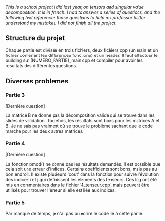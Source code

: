 *This is a school project I did last year, on tensors and singular value decomposition. It is in french.
I had to answer a series of questions, and the following text references those questions to help my professor better understand my mistakes. I did not finish all the project.* 

##  Structure du projet

Chaque partie est divisée en trois fichiers, deux fichiers cpp (un main et un fichier contenant les differences fonctions) et un header.
Il faut effectuer le building sur (NUMERO_PARTIE)_main.cpp et compiler pour avoir les resultats des différentes questions. 

## Diverses problemes

### Partie 3 

[Dernière question] 

La matrice B ne donne pas la décomposition valide qui se trouve dans les slides de validation. Toutefois, les résultats sont bons pour les matrices A et B. Je ne sais pas vraiment où se trouve le problème sachant que le code marche pour les deux autres matrices.

### Partie 4

[Dernière question]

La fonction pmod() ne donne pas les résultats demandés. Il est possible que cela soit une erreur d'indices. Certains coefficients sont bons, mais pas au bon endroit. Il existe plusieurs 'cout' dans la fonction pour suivre l'évolution des indices i et j qui définissent les élements des tenseurs. Ces log ont été mis en commentaires dans le fichier '4_tenseur.cpp', mais peuvent être utilisés pour trouver l'erreur si elle est liée aux indices. 

### Partie 5

Par manque de temps, je n'ai pas pu écrire le code lié à cette partie. 




